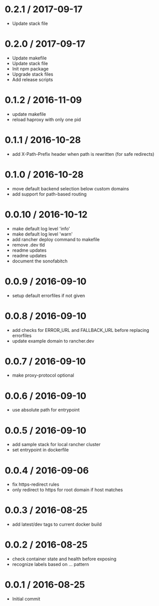 
0.2.1 / 2017-09-17
==================

  * Update stack file

0.2.0 / 2017-09-17
==================

  * Update makefile
  * Update stack file
  * Init npm package
  * Upgrade stack files
  * Add release scripts

0.1.2 / 2016-11-09
==================

  * update makefile
  * reload haproxy with only one pid

0.1.1 / 2016-10-28
==================

  * add X-Path-Prefix header when path is rewritten (for safe redirects)

0.1.0 / 2016-10-28
==================

  * move default backend selection below custom domains
  * add support for path-based routing

0.0.10 / 2016-10-12
===================

  * make default log level 'info'
  * make default log level 'warn'
  * add rancher deploy command to makefile
  * remove .dev tld
  * readme updates
  * readme updates
  * document the sonofabitch

0.0.9 / 2016-09-10
==================

  * setup default errorfiles if not given

0.0.8 / 2016-09-10
==================

  * add checks for ERROR_URL and FALLBACK_URL before replacing errorfiles
  * update example domain to rancher.dev

0.0.7 / 2016-09-10
==================

  * make proxy-protocol optional

0.0.6 / 2016-09-10
==================

  * use absolute path for entrypoint

0.0.5 / 2016-09-10
==================

  * add sample stack for local rancher cluster
  * set entrypoint in dockerfile

0.0.4 / 2016-09-06
==================

  * fix https-redirect rules
  * only redirect to https for root domain if host matches

0.0.3 / 2016-08-25
==================

  * add latest/dev tags to current docker build

0.0.2 / 2016-08-25
==================

  * check container state and health before exposing
  * recognize labels based on <stack>.<service>.<port>.<key> pattern

0.0.1 / 2016-08-25
==================

  * Initial commit
